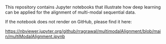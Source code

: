 This repository contains Jupyter notebooks that illustrate how deep learning can be applied for the alignment of multi-modal sequential data. 

If the notebook does not render on GitHub, please find it here:

https://nbviewer.jupyter.org/github/rragrawal/multimodalAlignment/blob/main/multiModalAlignment.ipynb
